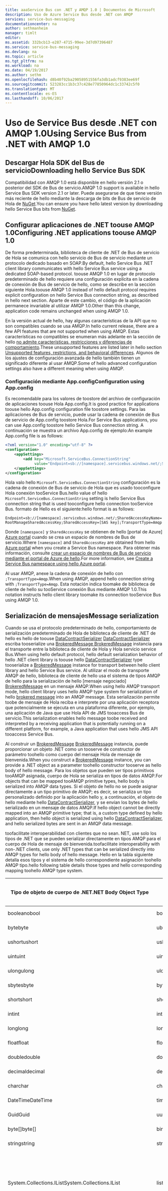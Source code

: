 ```yaml
---
title: aaaService Bus con .NET y AMQP 1.0 | Documentos de Microsoft
description: Uso de Azure Service Bus desde .NET con AMQP
services: service-bus-messaging
documentationcenter: na
author: sethmanheim
manager: timlt
editor: 
ms.assetid: 332bcb13-e287-4715-99ee-3d7d97396487
ms.service: service-bus-messaging
ms.devlang: na
ms.topic: article
ms.tgt_pltfrm: na
ms.workload: na
ms.date: 04/19/2017
ms.author: sethm
ms.openlocfilehash: d8b40f92ba29058951556fa3db1adcf9383ee69f
ms.sourcegitcommit: 523283cc1b3c37c428e77850964dc1c33742c5f0
ms.translationtype: MT
ms.contentlocale: es-ES
ms.lasthandoff: 10/06/2017
---
```

# <a name="using-service-bus-from-net-with-amqp-10"></a><span data-ttu-id="c485b-103">Uso de Service Bus desde .NET con AMQP 1.0</span><span class="sxs-lookup"><span data-stu-id="c485b-103">Using Service Bus from .NET with AMQP 1.0</span></span>

## <a name="downloading-hello-service-bus-sdk"></a><span data-ttu-id="c485b-104">Descargar Hola SDK del Bus de servicio</span><span class="sxs-lookup"><span data-stu-id="c485b-104">Downloading hello Service Bus SDK</span></span>

<span data-ttu-id="c485b-105">Compatibilidad con AMQP 1.0 está disponible en hello versión 2.1 o posterior del SDK de Bus de servicio.</span><span class="sxs-lookup"><span data-stu-id="c485b-105">AMQP 1.0 support is available in hello Service Bus SDK version 2.1 or later.</span></span> <span data-ttu-id="c485b-106">Puede asegurarse de que tiene versión más reciente de hello mediante la descarga de bits de Bus de servicio de Hola de [NuGet][NuGet].</span><span class="sxs-lookup"><span data-stu-id="c485b-106">You can ensure you have hello latest version by downloading hello Service Bus bits from [NuGet][NuGet].</span></span>

## <a name="configuring-net-applications-toouse-amqp-10"></a><span data-ttu-id="c485b-107">Configurar aplicaciones de .NET toouse AMQP 1.0</span><span class="sxs-lookup"><span data-stu-id="c485b-107">Configuring .NET applications toouse AMQP 1.0</span></span>

<span data-ttu-id="c485b-108">De forma predeterminada, biblioteca de cliente de .NET de Bus de servicio de Hola se comunica con hello servicio de Bus de servicio mediante un protocolo dedicado basado en SOAP.</span><span class="sxs-lookup"><span data-stu-id="c485b-108">By default, hello Service Bus .NET client library communicates with hello Service Bus service using a dedicated SOAP-based protocol.</span></span> <span data-ttu-id="c485b-109">toouse AMQP 1.0 en lugar de protocolo predeterminado de hello requiere una configuración explícita en la cadena de conexión de Bus de servicio de hello, como se describe en la sección siguiente Hola.</span><span class="sxs-lookup"><span data-stu-id="c485b-109">toouse AMQP 1.0 instead of hello default protocol requires explicit configuration on hello Service Bus connection string, as described in hello next section.</span></span> <span data-ttu-id="c485b-110">Aparte de este cambio, el código de la aplicación permanece invariable al utilizar AMQP 1.0.</span><span class="sxs-lookup"><span data-stu-id="c485b-110">Other than this change, application code remains unchanged when using AMQP 1.0.</span></span>

<span data-ttu-id="c485b-111">En la versión actual de hello, hay algunas características de la API que no son compatibles cuando se usa AMQP.</span><span class="sxs-lookup"><span data-stu-id="c485b-111">In hello current release, there are a few API features that are not supported when using AMQP.</span></span> <span data-ttu-id="c485b-112">Estas características no compatibles se enumeran más adelante en la sección de hello [no admite características, restricciones y diferencias de comportamiento](#unsupported-features-restrictions-and-behavioral-differences).</span><span class="sxs-lookup"><span data-stu-id="c485b-112">These unsupported features are listed later in hello section [Unsupported features, restrictions, and behavioral differences](#unsupported-features-restrictions-and-behavioral-differences).</span></span> <span data-ttu-id="c485b-113">Algunos de los ajustes de configuración avanzada de hello también tienen un significado diferente al usar AMQP.</span><span class="sxs-lookup"><span data-stu-id="c485b-113">Some of hello advanced configuration settings also have a different meaning when using AMQP.</span></span>

### <a name="configuration-using-appconfig"></a><span data-ttu-id="c485b-114">Configuración mediante App.config</span><span class="sxs-lookup"><span data-stu-id="c485b-114">Configuration using App.config</span></span>

<span data-ttu-id="c485b-115">Es recomendable para los valores de toostore del archivo de configuración de aplicaciones toouse Hola App.config.</span><span class="sxs-lookup"><span data-stu-id="c485b-115">It is good practice for applications toouse hello App.config configuration file toostore settings.</span></span> <span data-ttu-id="c485b-116">Para las aplicaciones de Bus de servicio, puede usar la cadena de conexión de Bus de servicio de App.config toostore Hola.</span><span class="sxs-lookup"><span data-stu-id="c485b-116">For Service Bus applications, you can use App.config toostore hello Service Bus connection string.</span></span> <span data-ttu-id="c485b-117">A continuación se muestra un archivo App.config de ejemplo:</span><span class="sxs-lookup"><span data-stu-id="c485b-117">An example App.config file is as follows:</span></span>

```xml
<?xml version="1.0" encoding="utf-8" ?>
<configuration>
    <appSettings>
        <add key="Microsoft.ServiceBus.ConnectionString"
             value="Endpoint=sb://[namespace].servicebus.windows.net/;SharedAccessKeyName=RootManageSharedAccessKey;SharedAccessKey=[SAS key];TransportType=Amqp" />
    </appSettings>
</configuration>
```

<span data-ttu-id="c485b-118">Hola valo hello `Microsoft.ServiceBus.ConnectionString` configuración es la cadena de conexión de Bus de servicio de Hola que es usado tooconfigure Hola conexión tooService Bus.</span><span class="sxs-lookup"><span data-stu-id="c485b-118">hello value of hello `Microsoft.ServiceBus.ConnectionString` setting is hello Service Bus connection string that is used tooconfigure hello connection tooService Bus.</span></span> <span data-ttu-id="c485b-119">formato de Hello es el siguiente:</span><span class="sxs-lookup"><span data-stu-id="c485b-119">hello format is as follows:</span></span>

`Endpoint=sb://[namespace].servicebus.windows.net/;SharedAccessKeyName=RootManageSharedAccessKey;SharedAccessKey=[SAS key];TransportType=Amqp`

<span data-ttu-id="c485b-120">Donde `[namespace]` y `SharedAccessKey` se obtienen de hello [portal de Azure] [ Azure portal] cuando se crea un espacio de nombres de Bus de servicio.</span><span class="sxs-lookup"><span data-stu-id="c485b-120">Where `[namespace]` and `SharedAccessKey` are obtained from hello [Azure portal][Azure portal] when you create a Service Bus namespace.</span></span> <span data-ttu-id="c485b-121">Para obtener más información, consulte [crear un espacio de nombres de Bus de servicio mediante el portal de Azure de hello][Create a Service Bus namespace using hello Azure portal].</span><span class="sxs-lookup"><span data-stu-id="c485b-121">For more information, see [Create a Service Bus namespace using hello Azure portal][Create a Service Bus namespace using hello Azure portal].</span></span>

<span data-ttu-id="c485b-122">Al usar AMQP, anexe la cadena de conexión de hello con `;TransportType=Amqp`.</span><span class="sxs-lookup"><span data-stu-id="c485b-122">When using AMQP, append hello connection string with `;TransportType=Amqp`.</span></span> <span data-ttu-id="c485b-123">Esta notación indica toomake de biblioteca de cliente de hello su tooService conexión Bus mediante AMQP 1.0.</span><span class="sxs-lookup"><span data-stu-id="c485b-123">This notation instructs hello client library toomake its connection tooService Bus using AMQP 1.0.</span></span>

## <a name="message-serialization"></a><span data-ttu-id="c485b-124">Serialización de mensajes</span><span class="sxs-lookup"><span data-stu-id="c485b-124">Message serialization</span></span>

<span data-ttu-id="c485b-125">Cuando se usa el protocolo predeterminado de hello, comportamiento de serialización predeterminado de Hola de biblioteca de cliente de .NET de hello es hello de toouse [DataContractSerializer] [ DataContractSerializer] escriba tooserialize una [BrokeredMessage ] [ BrokeredMessage] instancia para el transporte entre la biblioteca de cliente de Hola y Hola servicio service Bus.</span><span class="sxs-lookup"><span data-stu-id="c485b-125">When using hello default protocol, hello default serialization behavior of hello .NET client library is toouse hello [DataContractSerializer][DataContractSerializer] type tooserialize a [BrokeredMessage][BrokeredMessage] instance for transport between hello client library and hello Service Bus service.</span></span> <span data-ttu-id="c485b-126">Al utilizar el modo de transporte AMQP de hello, biblioteca de cliente de hello usa el sistema de tipos AMQP de hello para la serialización de hello [mensaje negociado] [ BrokeredMessage] en un mensaje AMQP.</span><span class="sxs-lookup"><span data-stu-id="c485b-126">When using hello AMQP transport mode, hello client library uses hello AMQP type system for serialization of hello [brokered message][BrokeredMessage] into an AMQP message.</span></span> <span data-ttu-id="c485b-127">Esta serialización permite toobe de mensaje de Hola reciba e interprete por una aplicación receptora que potencialmente se ejecuta en una plataforma diferente, por ejemplo, una aplicación de Java que use Hola API de JMS tooaccess Bus de servicio.</span><span class="sxs-lookup"><span data-stu-id="c485b-127">This serialization enables hello message toobe received and interpreted by a receiving application that is potentially running on a different platform, for example, a Java application that uses hello JMS API tooaccess Service Bus.</span></span>

<span data-ttu-id="c485b-128">Al construir un [BrokeredMessage] [ BrokeredMessage] instancia, puede proporcionar un objeto .NET como un tooserve de constructor de parámetro toohello como cuerpo del mensaje Hola de mensaje de bienvenida.</span><span class="sxs-lookup"><span data-stu-id="c485b-128">When you construct a [BrokeredMessage][BrokeredMessage] instance, you can provide a .NET object as a parameter toohello constructor tooserve as hello body of hello message.</span></span> <span data-ttu-id="c485b-129">Para los objetos que pueden ser tipos primitivos tooAMQP asignada, cuerpo de Hola se serializa en tipos de datos AMQP.</span><span class="sxs-lookup"><span data-stu-id="c485b-129">For objects that can be mapped tooAMQP primitive types, hello body is serialized into AMQP data types.</span></span> <span data-ttu-id="c485b-130">Si el objeto de hello no se puede asignar directamente a un tipo primitivo de AMQP; es decir, se serializa un tipo personalizado definido por la aplicación hello y, a continuación, el objeto de hello mediante hello [DataContractSerializer][DataContractSerializer], y se envían los bytes de hello serializado en un mensaje de datos AMQP.</span><span class="sxs-lookup"><span data-stu-id="c485b-130">If hello object cannot be directly mapped into an AMQP primitive type; that is, a custom type defined by hello application, then hello object is serialized using hello [DataContractSerializer][DataContractSerializer], and hello serialized bytes are sent in an AMQP data message.</span></span>

<span data-ttu-id="c485b-131">toofacilitate interoperabilidad con clientes que no sean. NET, use solo los tipos de .NET que se pueden serializar directamente en tipos AMQP para el cuerpo de Hola de mensaje de bienvenida.</span><span class="sxs-lookup"><span data-stu-id="c485b-131">toofacilitate interoperability with non-.NET clients, use only .NET types that can be serialized directly into AMQP types for hello body of hello message.</span></span> <span data-ttu-id="c485b-132">Hello en la tabla siguiente detalla esos tipos y el sistema de hello correspondiente asignación toohello AMQP tipo.</span><span class="sxs-lookup"><span data-stu-id="c485b-132">hello following table details those types and hello corresponding mapping toohello AMQP type system.</span></span>

| <span data-ttu-id="c485b-133">Tipo de objeto de cuerpo de .NET</span><span class="sxs-lookup"><span data-stu-id="c485b-133">.NET Body Object Type</span></span> | <span data-ttu-id="c485b-134">Tipo de AMQP asignado</span><span class="sxs-lookup"><span data-stu-id="c485b-134">Mapped AMQP Type</span></span> | <span data-ttu-id="c485b-135">Tipo de sección de cuerpo de AMQP</span><span class="sxs-lookup"><span data-stu-id="c485b-135">AMQP Body Section Type</span></span> |
| --- | --- | --- |
| <span data-ttu-id="c485b-136">booleano</span><span class="sxs-lookup"><span data-stu-id="c485b-136">bool</span></span> |<span data-ttu-id="c485b-137">boolean</span><span class="sxs-lookup"><span data-stu-id="c485b-137">boolean</span></span> |<span data-ttu-id="c485b-138">Valor de AMQP</span><span class="sxs-lookup"><span data-stu-id="c485b-138">AMQP Value</span></span> |
| <span data-ttu-id="c485b-139">byte</span><span class="sxs-lookup"><span data-stu-id="c485b-139">byte</span></span> |<span data-ttu-id="c485b-140">ubyte</span><span class="sxs-lookup"><span data-stu-id="c485b-140">ubyte</span></span> |<span data-ttu-id="c485b-141">Valor de AMQP</span><span class="sxs-lookup"><span data-stu-id="c485b-141">AMQP Value</span></span> |
| <span data-ttu-id="c485b-142">ushort</span><span class="sxs-lookup"><span data-stu-id="c485b-142">ushort</span></span> |<span data-ttu-id="c485b-143">ushort</span><span class="sxs-lookup"><span data-stu-id="c485b-143">ushort</span></span> |<span data-ttu-id="c485b-144">Valor de AMQP</span><span class="sxs-lookup"><span data-stu-id="c485b-144">AMQP Value</span></span> |
| <span data-ttu-id="c485b-145">uint</span><span class="sxs-lookup"><span data-stu-id="c485b-145">uint</span></span> |<span data-ttu-id="c485b-146">uint</span><span class="sxs-lookup"><span data-stu-id="c485b-146">uint</span></span> |<span data-ttu-id="c485b-147">Valor de AMQP</span><span class="sxs-lookup"><span data-stu-id="c485b-147">AMQP Value</span></span> |
| <span data-ttu-id="c485b-148">ulong</span><span class="sxs-lookup"><span data-stu-id="c485b-148">ulong</span></span> |<span data-ttu-id="c485b-149">ulong</span><span class="sxs-lookup"><span data-stu-id="c485b-149">ulong</span></span> |<span data-ttu-id="c485b-150">Valor de AMQP</span><span class="sxs-lookup"><span data-stu-id="c485b-150">AMQP Value</span></span> |
| <span data-ttu-id="c485b-151">sbyte</span><span class="sxs-lookup"><span data-stu-id="c485b-151">sbyte</span></span> |<span data-ttu-id="c485b-152">byte</span><span class="sxs-lookup"><span data-stu-id="c485b-152">byte</span></span> |<span data-ttu-id="c485b-153">Valor de AMQP</span><span class="sxs-lookup"><span data-stu-id="c485b-153">AMQP Value</span></span> |
| <span data-ttu-id="c485b-154">short</span><span class="sxs-lookup"><span data-stu-id="c485b-154">short</span></span> |<span data-ttu-id="c485b-155">short</span><span class="sxs-lookup"><span data-stu-id="c485b-155">short</span></span> |<span data-ttu-id="c485b-156">Valor de AMQP</span><span class="sxs-lookup"><span data-stu-id="c485b-156">AMQP Value</span></span> |
| <span data-ttu-id="c485b-157">int</span><span class="sxs-lookup"><span data-stu-id="c485b-157">int</span></span> |<span data-ttu-id="c485b-158">int</span><span class="sxs-lookup"><span data-stu-id="c485b-158">int</span></span> |<span data-ttu-id="c485b-159">Valor de AMQP</span><span class="sxs-lookup"><span data-stu-id="c485b-159">AMQP Value</span></span> |
| <span data-ttu-id="c485b-160">long</span><span class="sxs-lookup"><span data-stu-id="c485b-160">long</span></span> |<span data-ttu-id="c485b-161">long</span><span class="sxs-lookup"><span data-stu-id="c485b-161">long</span></span> |<span data-ttu-id="c485b-162">Valor de AMQP</span><span class="sxs-lookup"><span data-stu-id="c485b-162">AMQP Value</span></span> |
| <span data-ttu-id="c485b-163">float</span><span class="sxs-lookup"><span data-stu-id="c485b-163">float</span></span> |<span data-ttu-id="c485b-164">float</span><span class="sxs-lookup"><span data-stu-id="c485b-164">float</span></span> |<span data-ttu-id="c485b-165">Valor de AMQP</span><span class="sxs-lookup"><span data-stu-id="c485b-165">AMQP Value</span></span> |
| <span data-ttu-id="c485b-166">double</span><span class="sxs-lookup"><span data-stu-id="c485b-166">double</span></span> |<span data-ttu-id="c485b-167">double</span><span class="sxs-lookup"><span data-stu-id="c485b-167">double</span></span> |<span data-ttu-id="c485b-168">Valor de AMQP</span><span class="sxs-lookup"><span data-stu-id="c485b-168">AMQP Value</span></span> |
| <span data-ttu-id="c485b-169">decimal</span><span class="sxs-lookup"><span data-stu-id="c485b-169">decimal</span></span> |<span data-ttu-id="c485b-170">decimal128</span><span class="sxs-lookup"><span data-stu-id="c485b-170">decimal128</span></span> |<span data-ttu-id="c485b-171">Valor de AMQP</span><span class="sxs-lookup"><span data-stu-id="c485b-171">AMQP Value</span></span> |
| <span data-ttu-id="c485b-172">char</span><span class="sxs-lookup"><span data-stu-id="c485b-172">char</span></span> |<span data-ttu-id="c485b-173">char</span><span class="sxs-lookup"><span data-stu-id="c485b-173">char</span></span> |<span data-ttu-id="c485b-174">Valor de AMQP</span><span class="sxs-lookup"><span data-stu-id="c485b-174">AMQP Value</span></span> |
| <span data-ttu-id="c485b-175">DateTime</span><span class="sxs-lookup"><span data-stu-id="c485b-175">DateTime</span></span> |<span data-ttu-id="c485b-176">timestamp</span><span class="sxs-lookup"><span data-stu-id="c485b-176">timestamp</span></span> |<span data-ttu-id="c485b-177">Valor de AMQP</span><span class="sxs-lookup"><span data-stu-id="c485b-177">AMQP Value</span></span> |
| <span data-ttu-id="c485b-178">Guid</span><span class="sxs-lookup"><span data-stu-id="c485b-178">Guid</span></span> |<span data-ttu-id="c485b-179">uuid</span><span class="sxs-lookup"><span data-stu-id="c485b-179">uuid</span></span> |<span data-ttu-id="c485b-180">Valor de AMQP</span><span class="sxs-lookup"><span data-stu-id="c485b-180">AMQP Value</span></span> |
| <span data-ttu-id="c485b-181">byte[]</span><span class="sxs-lookup"><span data-stu-id="c485b-181">byte[]</span></span> |<span data-ttu-id="c485b-182">binary</span><span class="sxs-lookup"><span data-stu-id="c485b-182">binary</span></span> |<span data-ttu-id="c485b-183">Valor de AMQP</span><span class="sxs-lookup"><span data-stu-id="c485b-183">AMQP Value</span></span> |
| <span data-ttu-id="c485b-184">string</span><span class="sxs-lookup"><span data-stu-id="c485b-184">string</span></span> |<span data-ttu-id="c485b-185">string</span><span class="sxs-lookup"><span data-stu-id="c485b-185">string</span></span> |<span data-ttu-id="c485b-186">Valor de AMQP</span><span class="sxs-lookup"><span data-stu-id="c485b-186">AMQP Value</span></span> |
| <span data-ttu-id="c485b-187">System.Collections.IList</span><span class="sxs-lookup"><span data-stu-id="c485b-187">System.Collections.IList</span></span> |<span data-ttu-id="c485b-188">list</span><span class="sxs-lookup"><span data-stu-id="c485b-188">list</span></span> |<span data-ttu-id="c485b-189">Valor AMQP: elementos contenidos en la colección de hello solo pueden ser los que se definen en esta tabla.</span><span class="sxs-lookup"><span data-stu-id="c485b-189">AMQP Value: items contained in hello collection can only be those that are defined in this table.</span></span> |
| <span data-ttu-id="c485b-190">System.Array</span><span class="sxs-lookup"><span data-stu-id="c485b-190">System.Array</span></span> |<span data-ttu-id="c485b-191">array</span><span class="sxs-lookup"><span data-stu-id="c485b-191">array</span></span> |<span data-ttu-id="c485b-192">Valor AMQP: elementos contenidos en la colección de hello solo pueden ser los que se definen en esta tabla.</span><span class="sxs-lookup"><span data-stu-id="c485b-192">AMQP Value: items contained in hello collection can only be those that are defined in this table.</span></span> |
| <span data-ttu-id="c485b-193">System.Collections.IDictionary</span><span class="sxs-lookup"><span data-stu-id="c485b-193">System.Collections.IDictionary</span></span> |<span data-ttu-id="c485b-194">map</span><span class="sxs-lookup"><span data-stu-id="c485b-194">map</span></span> |<span data-ttu-id="c485b-195">Valor AMQP: elementos contenidos en la colección de hello solo pueden ser los que se definen en esta tabla. Nota: se admiten sólo las claves de cadena.</span><span class="sxs-lookup"><span data-stu-id="c485b-195">AMQP Value: items contained in hello collection can only be those that are defined in this table.Note: only String keys are supported.</span></span> |
| <span data-ttu-id="c485b-196">Identificador URI</span><span class="sxs-lookup"><span data-stu-id="c485b-196">Uri</span></span> |<span data-ttu-id="c485b-197">Se describe la cadena (vea hello en la tabla siguiente)</span><span class="sxs-lookup"><span data-stu-id="c485b-197">Described string(see hello following table)</span></span> |<span data-ttu-id="c485b-198">Valor de AMQP</span><span class="sxs-lookup"><span data-stu-id="c485b-198">AMQP Value</span></span> |
| <span data-ttu-id="c485b-199">Datetimeoffset</span><span class="sxs-lookup"><span data-stu-id="c485b-199">DateTimeOffset</span></span> |<span data-ttu-id="c485b-200">Longitud descrita (vea hello en la tabla siguiente)</span><span class="sxs-lookup"><span data-stu-id="c485b-200">Described long(see hello following table)</span></span> |<span data-ttu-id="c485b-201">Valor de AMQP</span><span class="sxs-lookup"><span data-stu-id="c485b-201">AMQP Value</span></span> |
| <span data-ttu-id="c485b-202">TimeSpan</span><span class="sxs-lookup"><span data-stu-id="c485b-202">TimeSpan</span></span> |<span data-ttu-id="c485b-203">Longitud descrita (vea la siguiente hello)</span><span class="sxs-lookup"><span data-stu-id="c485b-203">Described long(see hello following)</span></span> |<span data-ttu-id="c485b-204">Valor de AMQP</span><span class="sxs-lookup"><span data-stu-id="c485b-204">AMQP Value</span></span> |
| <span data-ttu-id="c485b-205">Stream</span><span class="sxs-lookup"><span data-stu-id="c485b-205">Stream</span></span> |<span data-ttu-id="c485b-206">binary</span><span class="sxs-lookup"><span data-stu-id="c485b-206">binary</span></span> |<span data-ttu-id="c485b-207">Datos de AMQP (pueden ser varios)</span><span class="sxs-lookup"><span data-stu-id="c485b-207">AMQP Data (may be multiple).</span></span> <span data-ttu-id="c485b-208">secciones de datos de Hello contienen bytes sin formato Hola leídos del objeto de secuencia de Hola.</span><span class="sxs-lookup"><span data-stu-id="c485b-208">hello Data sections contain hello raw bytes read from hello Stream object.</span></span> |
| <span data-ttu-id="c485b-209">Otro objeto</span><span class="sxs-lookup"><span data-stu-id="c485b-209">Other Object</span></span> |<span data-ttu-id="c485b-210">binary</span><span class="sxs-lookup"><span data-stu-id="c485b-210">binary</span></span> |<span data-ttu-id="c485b-211">Datos de AMQP (pueden ser varios)</span><span class="sxs-lookup"><span data-stu-id="c485b-211">AMQP Data (may be multiple).</span></span> <span data-ttu-id="c485b-212">Contiene binarios Hola serializado del objeto de Hola que usa Hola DataContractSerializer o un serializador suministrado por la aplicación hello.</span><span class="sxs-lookup"><span data-stu-id="c485b-212">Contains hello serialized binary of hello object that uses hello DataContractSerializer or a serializer supplied by hello application.</span></span> |

| <span data-ttu-id="c485b-213">Tipo .NET</span><span class="sxs-lookup"><span data-stu-id="c485b-213">.NET Type</span></span> | <span data-ttu-id="c485b-214">Mapped AMQP Described Type</span><span class="sxs-lookup"><span data-stu-id="c485b-214">Mapped AMQP Described Type</span></span> | <span data-ttu-id="c485b-215">Notas</span><span class="sxs-lookup"><span data-stu-id="c485b-215">Notes</span></span> |
| --- | --- | --- |
| <span data-ttu-id="c485b-216">Identificador URI</span><span class="sxs-lookup"><span data-stu-id="c485b-216">Uri</span></span> |`<type name=”uri” class=restricted source=”string”> <descriptor name=”com.microsoft:uri” /></type>` |<span data-ttu-id="c485b-217">Uri.AbsoluteUri</span><span class="sxs-lookup"><span data-stu-id="c485b-217">Uri.AbsoluteUri</span></span> |
| <span data-ttu-id="c485b-218">Datetimeoffset</span><span class="sxs-lookup"><span data-stu-id="c485b-218">DateTimeOffset</span></span> |`<type name=”datetime-offset” class=restricted source=”long”> <descriptor name=”com.microsoft:datetime-offset” /></type>` |<span data-ttu-id="c485b-219">DateTimeOffset.UtcTicks</span><span class="sxs-lookup"><span data-stu-id="c485b-219">DateTimeOffset.UtcTicks</span></span> |
| <span data-ttu-id="c485b-220">TimeSpan</span><span class="sxs-lookup"><span data-stu-id="c485b-220">TimeSpan</span></span> |`<type name=”timespan” class=restricted source=”long”> <descriptor name=”com.microsoft:timespan” /></type> ` |<span data-ttu-id="c485b-221">TimeSpan.Ticks</span><span class="sxs-lookup"><span data-stu-id="c485b-221">TimeSpan.Ticks</span></span> |

## <a name="unsupported-features-restrictions-and-behavioral-differences"></a><span data-ttu-id="c485b-222">Características no admitidas, restricciones y diferencias de comportamiento</span><span class="sxs-lookup"><span data-stu-id="c485b-222">Unsupported features, restrictions, and behavioral differences</span></span>

<span data-ttu-id="c485b-223">Hola siguientes características del programa Hola a API de .NET de Bus de servicio no se admite actualmente al usar AMQP:</span><span class="sxs-lookup"><span data-stu-id="c485b-223">hello following features of hello Service Bus .NET API are not currently supported when using AMQP:</span></span>

* <span data-ttu-id="c485b-224">Transacciones</span><span class="sxs-lookup"><span data-stu-id="c485b-224">Transactions</span></span>
* <span data-ttu-id="c485b-225">Envío a través de un destino de transferencia</span><span class="sxs-lookup"><span data-stu-id="c485b-225">Send via transfer destination</span></span>

<span data-ttu-id="c485b-226">También hay algunas pequeñas diferencias en el comportamiento de Hola de hello API de .NET de Bus de servicio al usar AMQP, protocolo de toohello comparados predeterminado:</span><span class="sxs-lookup"><span data-stu-id="c485b-226">There are also some small differences in hello behavior of hello Service Bus .NET API when using AMQP, compared toohello default protocol:</span></span>

* <span data-ttu-id="c485b-227">Hola [OperationTimeout] [ OperationTimeout] propiedad se omite.</span><span class="sxs-lookup"><span data-stu-id="c485b-227">hello [OperationTimeout][OperationTimeout] property is ignored.</span></span>
* <span data-ttu-id="c485b-228">`MessageReceiver.Receive(TimeSpan.Zero)` se implementa como `MessageReceiver.Receive(TimeSpan.FromSeconds(10))`.</span><span class="sxs-lookup"><span data-stu-id="c485b-228">`MessageReceiver.Receive(TimeSpan.Zero)` is implemented as `MessageReceiver.Receive(TimeSpan.FromSeconds(10))`.</span></span>
* <span data-ttu-id="c485b-229">Finalización de mensajes mediante tokens de bloqueo solo puede realizarse mediante los receptores de mensajes de Hola que inicialmente se reciben mensajes de saludo.</span><span class="sxs-lookup"><span data-stu-id="c485b-229">Completing messages by lock tokens can only be done by hello message receivers that initially received hello messages.</span></span>

## <a name="controlling-amqp-protocol-settings"></a><span data-ttu-id="c485b-230">Control de la configuración del protocolo AMQP</span><span class="sxs-lookup"><span data-stu-id="c485b-230">Controlling AMQP protocol settings</span></span>

<span data-ttu-id="c485b-231">Hola [API de .NET](/dotnet/api/) exponer varios valores toocontrol Hola comportamiento de hello protocolo AMQP:</span><span class="sxs-lookup"><span data-stu-id="c485b-231">hello [.NET APIs](/dotnet/api/) expose several settings toocontrol hello behavior of hello AMQP protocol:</span></span>

* <span data-ttu-id="c485b-232">**[MessageReceiver.PrefetchCount](/dotnet/api/microsoft.servicebus.messaging.messagereceiver.prefetchcount?view=azureservicebus-4.0.0#Microsoft_ServiceBus_Messaging_MessageReceiver_PrefetchCount)**: controles Hola crédito inicial que se aplica tooa vínculo.</span><span class="sxs-lookup"><span data-stu-id="c485b-232">**[MessageReceiver.PrefetchCount](/dotnet/api/microsoft.servicebus.messaging.messagereceiver.prefetchcount?view=azureservicebus-4.0.0#Microsoft_ServiceBus_Messaging_MessageReceiver_PrefetchCount)**: Controls hello initial credit applied tooa link.</span></span> <span data-ttu-id="c485b-233">Hola predeterminado es 0.</span><span class="sxs-lookup"><span data-stu-id="c485b-233">hello default is 0.</span></span>
* <span data-ttu-id="c485b-234">**[MessagingFactorySettings.AmqpTransportSettings.MaxFrameSize](/dotnet/api/microsoft.servicebus.messaging.amqp.amqptransportsettings.maxframesize?view=azureservicebus-4.0.0#Microsoft_ServiceBus_Messaging_Amqp_AmqpTransportSettings_MaxFrameSize)**: tamaño del marco de controles Hola máximo AMQP ofrecido durante la negociación de hello en el momento de abrir la conexión.</span><span class="sxs-lookup"><span data-stu-id="c485b-234">**[MessagingFactorySettings.AmqpTransportSettings.MaxFrameSize](/dotnet/api/microsoft.servicebus.messaging.amqp.amqptransportsettings.maxframesize?view=azureservicebus-4.0.0#Microsoft_ServiceBus_Messaging_Amqp_AmqpTransportSettings_MaxFrameSize)**: Controls hello maximum AMQP frame size offered during hello negotiation at connection open time.</span></span> <span data-ttu-id="c485b-235">valor predeterminado de Hello es 65.536 bytes.</span><span class="sxs-lookup"><span data-stu-id="c485b-235">hello default is 65,536 bytes.</span></span>
* <span data-ttu-id="c485b-236">**[MessagingFactorySettings.AmqpTransportSettings.BatchFlushInterval](/dotnet/api/microsoft.servicebus.messaging.amqp.amqptransportsettings.batchflushinterval?view=azureservicebus-4.0.0#Microsoft_ServiceBus_Messaging_Amqp_AmqpTransportSettings_BatchFlushInterval)**: si las transferencias se pueden definir por lotes, este valor determina retraso máximo de hello las disposiciones de envío.</span><span class="sxs-lookup"><span data-stu-id="c485b-236">**[MessagingFactorySettings.AmqpTransportSettings.BatchFlushInterval](/dotnet/api/microsoft.servicebus.messaging.amqp.amqptransportsettings.batchflushinterval?view=azureservicebus-4.0.0#Microsoft_ServiceBus_Messaging_Amqp_AmqpTransportSettings_BatchFlushInterval)**: If transfers are batchable, this value determines hello maximum delay for sending dispositions.</span></span> <span data-ttu-id="c485b-237">Heredado por remitentes/receptores de forma predeterminada.</span><span class="sxs-lookup"><span data-stu-id="c485b-237">Inherited by senders/receivers by default.</span></span> <span data-ttu-id="c485b-238">Remitente/receptor individual puede invalidar el valor predeterminado de hello, que es de 20 milisegundos.</span><span class="sxs-lookup"><span data-stu-id="c485b-238">Individual sender/receiver can override hello default, which is 20 milliseconds.</span></span>
* <span data-ttu-id="c485b-239">**[MessagingFactorySettings.AmqpTransportSettings.UseSslStreamSecurity](/dotnet/api/microsoft.servicebus.messaging.amqp.amqptransportsettings.usesslstreamsecurity?view=azureservicebus-4.0.0#Microsoft_ServiceBus_Messaging_Amqp_AmqpTransportSettings_UseSslStreamSecurity)**: controla si las conexiones de AMQP se establecen a través de una conexión SSL.</span><span class="sxs-lookup"><span data-stu-id="c485b-239">**[MessagingFactorySettings.AmqpTransportSettings.UseSslStreamSecurity](/dotnet/api/microsoft.servicebus.messaging.amqp.amqptransportsettings.usesslstreamsecurity?view=azureservicebus-4.0.0#Microsoft_ServiceBus_Messaging_Amqp_AmqpTransportSettings_UseSslStreamSecurity)**: Controls whether AMQP connections are established over an SSL connection.</span></span> <span data-ttu-id="c485b-240">valor predeterminado de Hello es **true**.</span><span class="sxs-lookup"><span data-stu-id="c485b-240">hello default is **true**.</span></span>

## <a name="next-steps"></a><span data-ttu-id="c485b-241">Pasos siguientes</span><span class="sxs-lookup"><span data-stu-id="c485b-241">Next steps</span></span>

<span data-ttu-id="c485b-242">¿Toolearn listo más?</span><span class="sxs-lookup"><span data-stu-id="c485b-242">Ready toolearn more?</span></span> <span data-ttu-id="c485b-243">Visite Hola siguientes vínculos:</span><span class="sxs-lookup"><span data-stu-id="c485b-243">Visit hello following links:</span></span>

* <span data-ttu-id="c485b-244">[Información general sobre AMQP para Service Bus]</span><span class="sxs-lookup"><span data-stu-id="c485b-244">[Service Bus AMQP overview]</span></span>
* <span data-ttu-id="c485b-245">[Compatibilidad de AMQP 1.0 con los temas y las colas con particiones de Service Bus]</span><span class="sxs-lookup"><span data-stu-id="c485b-245">[AMQP 1.0 support for Service Bus partitioned queues and topics]</span></span>
* <span data-ttu-id="c485b-246">[AMQP de Service Bus para Windows Server]</span><span class="sxs-lookup"><span data-stu-id="c485b-246">[AMQP in Service Bus for Windows Server]</span></span>

[Create a Service Bus namespace using hello Azure portal]: service-bus-create-namespace-portal.md
[DataContractSerializer]: https://msdn.microsoft.com/library/system.runtime.serialization.datacontractserializer.aspx
[BrokeredMessage]: /dotnet/api/microsoft.servicebus.messaging.brokeredmessage?view=azureservicebus-4.0.0
[Microsoft.ServiceBus.Messaging.MessagingFactory.AcceptMessageSession]: /dotnet/api/microsoft.servicebus.messaging.messagingfactory.acceptmessagesession?view=azureservicebus-4.0.0#Microsoft_ServiceBus_Messaging_MessagingFactory_AcceptMessageSession
[OperationTimeout]: /dotnet/api/microsoft.servicebus.messaging.messagingfactorysettings.operationtimeout?view=azureservicebus-4.0.0#Microsoft_ServiceBus_Messaging_MessagingFactorySettings_OperationTimeout
[NuGet]: http://nuget.org/packages/WindowsAzure.ServiceBus/
[Azure portal]: https://portal.azure.com
[Información general sobre AMQP para Service Bus]: service-bus-amqp-overview.md
[Compatibilidad de AMQP 1.0 con los temas y las colas con particiones de Service Bus]: service-bus-partitioned-queues-and-topics-amqp-overview.md
[AMQP de Service Bus para Windows Server]: https://msdn.microsoft.com/library/dn574799.aspx
